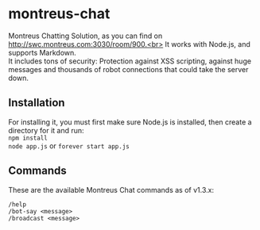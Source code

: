 # montreus-chat
Montreus Chatting Solution, as you can find on http://swc.montreus.com:3030/room/900.<br>
It works with Node.js, and supports Markdown.<br> It includes tons of security: Protection against XSS scripting, against huge messages and thousands of robot connections that could take the server down.

## Installation
For installing it, you must first make sure Node.js is installed, then create a directory for it and run:
<br>
  `npm install`
<br>
  `node app.js` or `forever start app.js`

## Commands
These are the available Montreus Chat commands as of v1.3.x:

    /help
    /bot-say <message>
    /broadcast <message>
